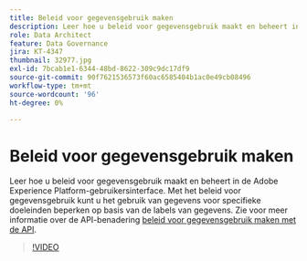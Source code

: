 ```yaml
---
title: Beleid voor gegevensgebruik maken
description: Leer hoe u beleid voor gegevensgebruik maakt en beheert in de Adobe Experience Platform-gebruikersinterface. Met het beleid voor gegevensgebruik kunt u het gebruik van gegevens voor specifieke doeleinden beperken op basis van de labels van gegevens.
role: Data Architect
feature: Data Governance
jira: KT-4347
thumbnail: 32977.jpg
exl-id: 7bcab1e1-6344-48bd-8622-309c9dc17df9
source-git-commit: 90f7621536573f60ac6585404b1ac0e49cb08496
workflow-type: tm+mt
source-wordcount: '96'
ht-degree: 0%

---
```


# Beleid voor gegevensgebruik maken

Leer hoe u beleid voor gegevensgebruik maakt en beheert in de Adobe Experience Platform-gebruikersinterface. Met het beleid voor gegevensgebruik kunt u het gebruik van gegevens voor specifieke doeleinden beperken op basis van de labels van gegevens. Zie voor meer informatie over de API-benadering [beleid voor gegevensgebruik maken met de API](https://experienceleague.adobe.com/docs/experience-platform/data-governance/policies/create.html).

>[!VIDEO](https://video.tv.adobe.com/v/32977?quality=12&learn=on)